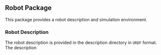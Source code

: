 ## Robot Package

This package provides a robot description and simulation environment.

### Robot Description
The robot description is provided in the description directory in `URDF` format. The description 